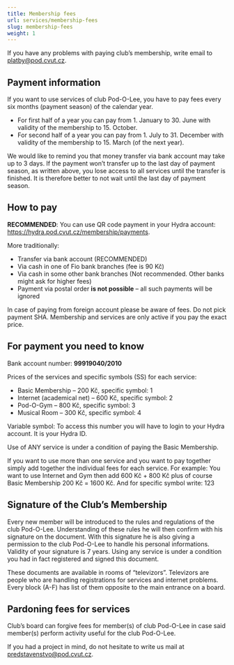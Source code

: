 ```yaml
---
title: Membership fees
url: services/membership-fees
slug: membership-fees
weight: 1
---
```


If you have any problems with paying club’s membership, write email to <platby@pod.cvut.cz>.

## Payment information

If you want to use services of club Pod-O-Lee, you have to pay fees every six months (payment season) of the calendar year.

- For first half of a year you can pay from 1. January to 30. June with validity of the membership to 15. October.
- For second half of a year you can pay from 1. July to 31. December with validity of the membership to 15. March (of the next year).

We would like to remind you that money transfer via bank account may take up to 3 days. If the payment won’t transfer up to the last day of payment season, as written above, you lose access to all services until the transfer is finished. It is therefore better to not wait until the last day of payment season.

## How to pay

**RECOMMENDED**: You can use QR code payment in your Hydra account: https://hydra.pod.cvut.cz/membership/payments.

More traditionally:

- Transfer via bank account (RECOMMENDED)
- Via cash in one of Fio bank branches (fee is 90 Kč)
- Via cash in some other bank branches (Not recommended. Other banks might ask for higher fees)
- Payment via postal order **is not possible** – all such payments will be ignored

In case of paying from foreign account please be aware of fees. Do not pick payment SHA. Membership and services are only active if you pay the exact price.

## For payment you need to know

Bank account number: **99919040/2010**

Prices of the services and specific symbols (SS) for each service:

- Basic Membership – 200 Kč, specific symbol: 1
- Internet (academical net) – 600 Kč, specific symbol: 2
- Pod-O-Gym – 800 Kč, specific symbol: 3
- Musical Room – 300 Kč, specific symbol: 4

Variable symbol: To access this number you will have to login to your Hydra account. It is your Hydra ID.

Use of ANY service is under a condition of paying the Basic Membership.

If you want to use more than one service and you want to pay together simply add together the individual fees for each service.
For example: You want to use Internet and Gym then add 600 Kč + 800 Kč plus of course Basic Membership 200 Kč = 1600 Kč. And for specific symbol write: 123

## Signature of the Club’s Membership

Every new member will be introduced to the rules and regulations of the club Pod-O-Lee. Understanding of these rules he will then confirm with his signature on the document. With this signature he is also giving a permission to the club Pod-O-Lee to handle his personal informations. Validity of your signature is 7 years. Using any service is under a condition you had in fact registered and signed this document.

These documents are available in rooms of “televizors”. Televizors are people who are handling registrations for services and internet problems. Every block (A-F) has list of them opposite to the main entrance on a board.

## Pardoning fees for services

Club’s board can forgive fees for member(s) of club Pod-O-Lee in case said member(s) perform activity useful for the club Pod-O-Lee.

If you had a project in mind, do not hesitate to write us mail at <predstavenstvo@pod.cvut.cz>.
